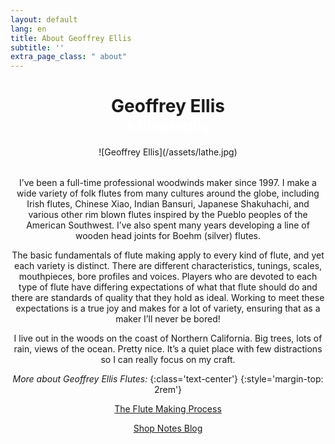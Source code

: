 ```yaml
---
layout: default
lang: en
title: About Geoffrey Ellis
subtitle: ''
extra_page_class: " about"
---
```


<header id="page-title">
  <h1 class="text-center">Geoffrey Ellis<br/><small style="color:white">a Biography</small></h1>

  <div markdown="1" class="about-content">

<figure class="post-image" style="margin-bottom: 2rem" markdown="1">
![Geoffrey Ellis](/assets/lathe.jpg)
</figure>

I’ve been a full-time professional woodwinds maker since 1997.  I make a wide variety of folk flutes from many cultures around the globe, including Irish flutes, Chinese Xiao, Indian Bansuri, Japanese Shakuhachi, and various other rim blown flutes inspired by the Pueblo peoples of the American Southwest.  I’ve also spent many years developing a line of wooden head joints for Boehm (silver) flutes.

The basic fundamentals of flute making apply to every kind of flute, and yet each variety is distinct.  There are different characteristics, tunings, scales, mouthpieces, bore profiles and voices.  Players who are devoted to each type of flute have differing expectations of what that flute should do and there are standards of quality that they hold as ideal.  Working to meet these expectations is a true joy and makes for a lot of variety, ensuring that as a maker I’ll never be bored!

I live out in the woods on the coast of Northern California.  Big trees, lots of rain, views of the ocean.  Pretty nice.  It’s a quiet place with few distractions so I can really focus on my craft.

_More about Geoffrey Ellis Flutes:_
{:class='text-center'}
{:style='margin-top: 2rem'}

<p class="text-center"><a href="/process" class="button white hollow">The Flute Making Process</a></p>

<p class="text-center"><a href="/blog" class="button white hollow">Shop Notes Blog</a></p>

  </div>
</header>
